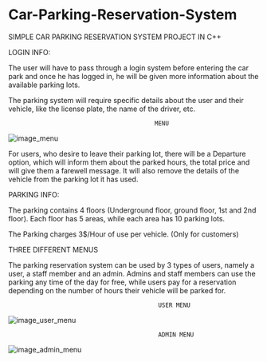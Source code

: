 # Car-Parking-Reservation-System

SIMPLE CAR PARKING RESERVATION SYSTEM PROJECT IN C++

LOGIN INFO:

The user will have to pass through a login system before entering the car park and once he has logged in, 
he will be given more information about the available parking lots. 

The parking system will require specific details
about the user and their vehicle, like the license plate, the name of the driver, etc.

                                             MENU
![image_menu](https://user-images.githubusercontent.com/92955954/205498100-f151fb4b-88a3-49a8-869c-d7eaba230d42.png)


For users, who desire to leave their parking lot, there will be a Departure option, which will inform them
about the parked hours, the total price and will give them a farewell message. It will also remove the
details of the vehicle from the parking lot it has used.

PARKING INFO:

The parking contains 4 floors (Underground floor, ground floor, 1st and 2nd floor).
Each floor has 5 areas, while each area has 10 parking lots.

The Parking charges 3$/Hour of use per vehicle. (Only for customers)

THREE DIFFERENT MENUS

The parking reservation system can be used by 3 types of users, namely a user, a staff member and an admin. 
Admins and staff members can use the parking any time of the day for free, while users pay for a reservation depending on the number of hours
their vehicle will be parked for.

                                              USER MENU
![image_user_menu](https://user-images.githubusercontent.com/92955954/205498541-61ec2cbf-222c-465b-b425-299f580b27fd.png)

                                              ADMIN MENU
![image_admin_menu](https://user-images.githubusercontent.com/92955954/205498571-3a9979e9-2f86-451e-932b-ba559ad73427.png)
